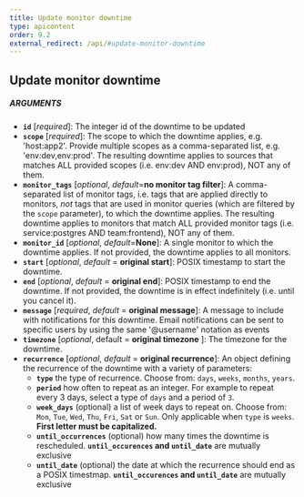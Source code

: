 ```yaml
---
title: Update monitor downtime
type: apicontent
order: 9.2
external_redirect: /api/#update-monitor-downtime
---
```


## Update monitor downtime
##### ARGUMENTS

* **`id`** [*required*]:
    The integer id of the downtime to be updated
* **`scope`** [*required*]:
    The scope to which the downtime applies, e.g. 'host:app2'. Provide multiple scopes as a comma-separated list, e.g. 'env:dev,env:prod'. The resulting downtime applies to sources that matches ALL provided scopes (i.e. env:dev AND env:prod), NOT any of them.
* **`monitor_tags`** [*optional*, *default*=**no monitor tag filter**]:
    A comma-separated list of monitor tags, i.e. tags that are applied directly to monitors, *not* tags that are used in monitor queries (which are filtered by the `scope` parameter), to which the downtime applies. The resulting downtime applies to monitors that match ALL provided monitor tags (i.e. service:postgres AND team:frontend), NOT any of them.
* **`monitor_id`** [*optional*, *default*=**None**]:
    A single monitor to which the downtime applies. If not provided, the downtime applies to all monitors.
* **`start`** [*optional*, *default* = **original start**]:
    POSIX timestamp to start the downtime.
* **`end`** [*optional*, *default* = **original end**]:
    POSIX timestamp to end the downtime. If not provided, the downtime is in effect indefinitely (i.e. until you cancel it).
* **`message`** [*required*, *default* = **original message**]:
    A message to include with notifications for this downtime. Email notifications can be sent to specific users by using the same '@username' notation as events
* **`timezone`** [*optional*, default = **original timezone** ]:
    The timezone for the downtime.
* **`recurrence`** [*optional*, *default* = **original recurrence**]:
    An object defining the recurrence of the downtime with a variety of parameters:
    *   **`type`** the type of recurrence. Choose from: `days`, `weeks`, `months`, `years`.
    *   **`period`** how often to repeat as an integer. For example to repeat every 3 days, select a type of `days` and a period of `3`.
    *   **`week_days`** (optional) a list of week days to repeat on. Choose from: `Mon`, `Tue`, `Wed`, `Thu`, `Fri`, `Sat` or `Sun`. Only applicable when `type` is `weeks`. **First letter must be capitalized.**
    *   **`until_occurrences`** (optional) how many times the downtime is rescheduled. **`until_occurences` and `until_date`** are mutually exclusive
    *   **`until_date`** (optional) the date at which the recurrence should end as a POSIX timestmap. **`until_occurences` and `until_date`** are mutually exclusive

